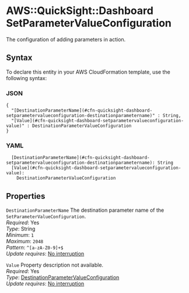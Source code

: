 # AWS::QuickSight::Dashboard SetParameterValueConfiguration<a name="aws-properties-quicksight-dashboard-setparametervalueconfiguration"></a>

The configuration of adding parameters in action\.

## Syntax<a name="aws-properties-quicksight-dashboard-setparametervalueconfiguration-syntax"></a>

To declare this entity in your AWS CloudFormation template, use the following syntax:

### JSON<a name="aws-properties-quicksight-dashboard-setparametervalueconfiguration-syntax.json"></a>

```
{
  "[DestinationParameterName](#cfn-quicksight-dashboard-setparametervalueconfiguration-destinationparametername)" : String,
  "[Value](#cfn-quicksight-dashboard-setparametervalueconfiguration-value)" : DestinationParameterValueConfiguration
}
```

### YAML<a name="aws-properties-quicksight-dashboard-setparametervalueconfiguration-syntax.yaml"></a>

```
  [DestinationParameterName](#cfn-quicksight-dashboard-setparametervalueconfiguration-destinationparametername): String
  [Value](#cfn-quicksight-dashboard-setparametervalueconfiguration-value):
    DestinationParameterValueConfiguration
```

## Properties<a name="aws-properties-quicksight-dashboard-setparametervalueconfiguration-properties"></a>

`DestinationParameterName` <a name="cfn-quicksight-dashboard-setparametervalueconfiguration-destinationparametername"></a>
The destination parameter name of the `SetParameterValueConfiguration`\.  
_Required_: Yes  
_Type_: String  
_Minimum_: `1`  
_Maximum_: `2048`  
_Pattern_: `^[a-zA-Z0-9]+$`  
_Update requires_: [No interruption](https://docs.aws.amazon.com/AWSCloudFormation/latest/UserGuide/using-cfn-updating-stacks-update-behaviors.html#update-no-interrupt)

`Value` <a name="cfn-quicksight-dashboard-setparametervalueconfiguration-value"></a>
Property description not available\.  
_Required_: Yes  
_Type_: [DestinationParameterValueConfiguration](aws-properties-quicksight-dashboard-destinationparametervalueconfiguration.md)  
_Update requires_: [No interruption](https://docs.aws.amazon.com/AWSCloudFormation/latest/UserGuide/using-cfn-updating-stacks-update-behaviors.html#update-no-interrupt)
